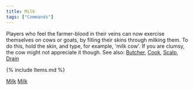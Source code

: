 ```yaml
---
title: Milk
tags: ["Commands"]
---
```

Players who feel the farmer-blood in their veins can now exercise
themselves on cows or goats, by filling their skins through milking
them.
To do this, hold the skin, and type, for example, 'milk cow'. If you are
clumsy, the cow might not appreciate it though.
See also: [Butcher](Butcher "wikilink"), [Cook](Cook "wikilink"),
[Scalp](Scalp "wikilink"), [Drain](Drain "wikilink")

{% include Items.md %}

[Milk](Category:Consumables "wikilink")
[Milk](Category:Help_files "wikilink")